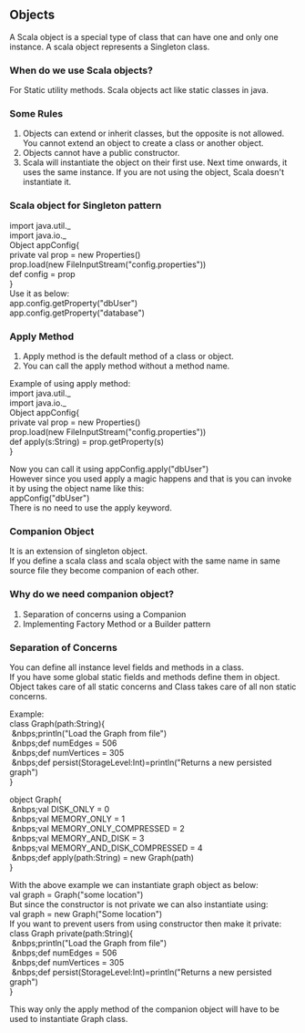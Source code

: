 ## Objects

A Scala object is a special type of class that can have one and only one instance. A scala object represents a Singleton class.

### When do we use Scala objects?
For Static utility methods. Scala objects act like static classes in java.

### Some Rules
1. Objects can extend or inherit classes, but the opposite is not allowed. You cannot extend an object to create a class or another object. <br/>
2. Objects cannot have a public constructor. <br/>
3. Scala will instantiate the object on their first use. Next time onwards, it uses the same instance. If you are not using the object, Scala doesn't instantiate it. <br/>

### Scala object for Singleton pattern
import java.util._ <br/>
import java.io._ <br/>
Object appConfig{ <br/>
  private val prop = new Properties() <br/>
  prop.load(new FileInputStream("config.properties")) <br/>
  def config = prop <br/>
} <br/>
Use it as below: <br/>
app.config.getProperty("dbUser") <br/>
app.config.getProperty("database") <br/>

### Apply Method
1. Apply method is the default method of a class or object. <br/>
2. You can call the apply method without a method name. <br/>

Example of using apply method: <br/>
import java.util._ <br/>
import java.io._ <br/> 
Object appConfig{ <br/>
  private val prop = new Properties() <br/>
  prop.load(new FileInputStream("config.properties")) <br/>
  def apply(s:String) = prop.getProperty(s) <br/>
} <br/>

Now you can call it using appConfig.apply("dbUser") <br/>
However since you used apply a magic happens and that is you can invoke it by using the object name like this: <br/>
appConfig("dbUser") <br/>
There is no need to use the apply keyword. <br/>

### Companion Object
It is an extension of singleton object. <br/>
If you define a scala class and scala object with the same name in same source file they become companion of each other. <br/>

### Why do we need companion object?
1. Separation of concerns using a Companion <br/>
2. Implementing Factory Method or a Builder pattern <br/>

### Separation of Concerns
You can define all instance level fields and methods in a class. <br/>
If you have some global static fields and methods define them in object. <br/>
Object takes care of all static concerns and Class takes care of all non static concerns. <br/>

Example: <br/>
class Graph(path:String){ <br/>
&nbsp;&nbps;println("Load the Graph from file") <br/>
&nbsp;&nbps;def numEdges = 506 <br/>
&nbsp;&nbps;def numVertices = 305 <br/>
&nbsp;&nbps;def persist(StorageLevel:Int)=println("Returns a new persisted graph") <br/>
} <br/>

object Graph{ <br/>
&nbsp;&nbps;val DISK_ONLY = 0 <br/>
&nbsp;&nbps;val MEMORY_ONLY = 1 <br/>
&nbsp;&nbps;val MEMORY_ONLY_COMPRESSED = 2 <br/>
&nbsp;&nbps;val MEMORY_AND_DISK = 3 <br/>
&nbsp;&nbps;val MEMORY_AND_DISK_COMPRESSED = 4 <br/>
&nbsp;&nbps;def apply(path:String) = new Graph(path) <br/>
} <br/>

With the above example we can instantiate graph object as below: <br/>
val graph = Graph("some location") <br/>
But since the constructor is not private we can also instantiate using: <br/>
val graph = new Graph("Some location") <br/>
If you want to prevent users from using constructor then make it private: <br/>
class Graph private(path:String){ <br/>
&nbsp;&nbps;println("Load the Graph from file") <br/>
&nbsp;&nbps;def numEdges = 506 <br/>
&nbsp;&nbps;def numVertices = 305 <br/>
&nbsp;&nbps;def persist(StorageLevel:Int)=println("Returns a new persisted graph") <br/>
} <br/>
 
This way only the apply method of the companion object will have to be used to instantiate Graph class. <br/>






